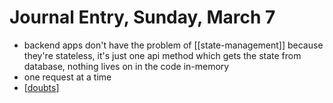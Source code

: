 # Journal Entry, Sunday, March 7

- backend apps don't have the problem of [[state-management]] because they're stateless, it's just one api method which gets the state from database, nothing lives on in the code in-memory
- one request at a time
- [[doubts]]

[//begin]: # "Autogenerated link references for markdown compatibility"
[doubts]: doubts.md "doubts"
[//end]: # "Autogenerated link references"